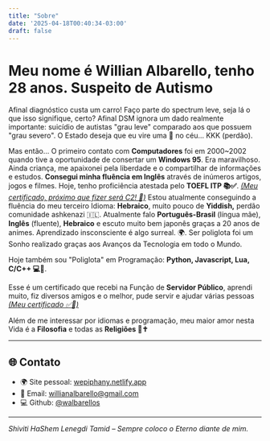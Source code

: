 ```yaml
---
title: "Sobre"
date: '2025-04-18T00:40:34-03:00'
draft: false
---
```



# Meu nome é Willian Albarello, tenho 28 anos. Suspeito de Autismo

Afinal diagnóstico custa um carro! Faço parte do spectrum leve, seja lá o que isso signifique, certo? Afinal DSM ignora um dado realmente importante: suicídio de autistas "grau leve" comparado aos que possuem "grau severo". O Estado deseja que eu vire uma 🌟 no céu... KKK (perdão).

Mas então... O primeiro contato com **Computadores** foi em 2000~2002 quando tive a oportunidade de consertar um **Windows 95**. Era maravilhoso. Ainda criança, me apaixonei pela liberdade e o compartilhar de informações e estudos. **Consegui minha fluência em Inglês** através de inúmeros artigos, jogos e filmes. Hoje, tenho proficiência atestada pelo **TOEFL ITP 📚✅**. [*(Meu certificado, próximo que fizer será C2! 🚀)*](https://dev-walbarello.netlify.app/images/arts/isf-declaracao.pdf) Estou atualmente conseguindo a fluência do meu terceiro Idioma: **Hebraico**, muito pouco de **Yiddish,** perdão comunidade ashkenazi 🇮🇱. Atualmente falo **Português-Brasil** (língua mãe), **Inglês** (fluente), **Hebraico** e escuto muito bem japonês graças a 20 anos de animes. Aprendizado insconsciente é algo surreal. 🌍. Ser poliglota foi um Sonho realizado graças aos Avanços da Tecnologia em todo o Mundo.

Hoje também sou "Poliglota" em Programação: **Python, Javascript, Lua, C/C++ 💻🚀**.

Esse é um certificado que recebi na Função de **Servidor Público**, aprendi muito, fiz diversos amigos e o melhor, pude servir e ajudar várias pessoas [*(Meu certificado ✅🚀)*](https://dev-walbarello.netlify.app/images/arts/willianalbarello.pdf)

Além de me interessar por idiomas e programação, meu maior amor nesta Vida é a **Filosofia** e todas as **Religiões 💭✝️**

---

## 🌐 Contato

- 🌍 Site pessoal: [wepiphany.netlify.app](https://wepiphany.netlify.app)
- 📧 Email: [willianalbarello@gmail.com](mailto:willianalbarello@gmail.com)
- 💻 Github: [@walbarellos](https://github.com/walbarellos)

---

_Shiviti HaShem Lenegdi Tamid – Sempre coloco o Eterno diante de mim._
